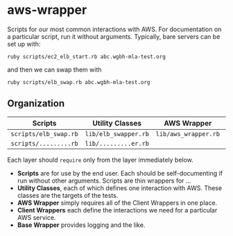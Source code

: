 # aws-wrapper

Scripts for our most common interactions with AWS. 
For documentation on a particular script, run it without arguments.
Typically, bare servers can be set up with:
```
ruby scripts/ec2_elb_start.rb abc.wgbh-mla-test.org
```
and then we can swap them with
```
ruby scripts/elb_swap.rb abc.wgbh-mla-test.org
```

## Organization

| Scripts | Utility Classes | AWS Wrapper | Client Wrappers | Base Wrapper |
| ------------- | ------------- | ------------- | ------------- | ------------- |
| `scripts/elb_swap.rb` | `lib/elb_swapper.rb` | `lib/aws_wrapper.rb` | `lib/elb_wrapper.rb` | `lib/base_wrapper.rb` |
| `scripts/.........rb` | `lib/.........er.rb` |                      | `lib/..._wrapper.rb` |                       |

Each layer should `require` only from the layer immediately below.

- **Scripts** are for use by the end user. Each should be self-documenting if run without other arguments. Scripts are thin wrappers for ...
- **Utility Classes**, each of which defines one interaction with AWS. These classes are the targets of the tests.
- **AWS Wrapper** simply requires all of the Client Wrappers in one place.
- **Client Wrappers** each define the interactions we need for a particular AWS service.
- **Base Wrapper** provides logging and the like.
